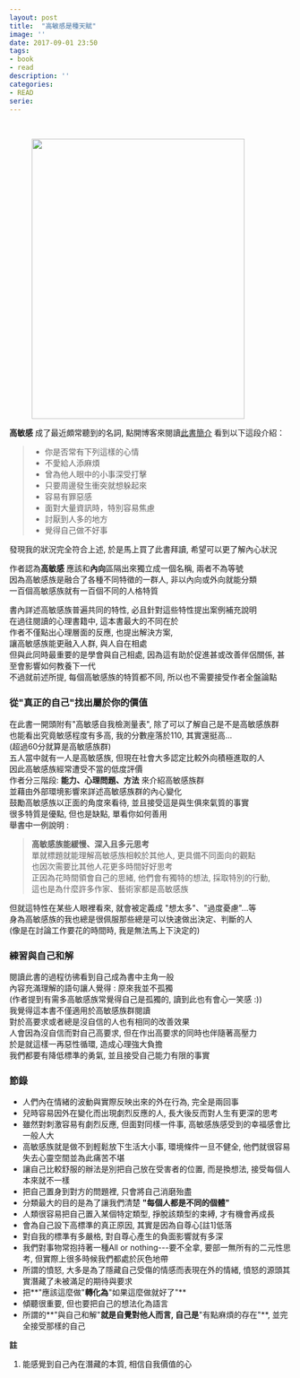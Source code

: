 ```yaml
---
layout: post
title:  "高敏感是種天賦"
image: ''
date: 2017-09-01 23:50
tags:
- book
- read
description: ''
categories:
- READ
serie: 
---
```


<br />

<figure class="foto-legenda">
	<img src="{{ "/assets/img/maruIMG/0902.jpg"}}" width="380" height="500" alt="" >
</figure>

**高敏感** 成了最近頗常聽到的名詞, 點開博客來閱讀[此書簡介](http://www.books.com.tw/products/0010759276)
看到以下這段介紹：
>
> * 你是否常有下列這樣的心情
> * 不愛給人添麻煩
> * 曾為他人眼中的小事深受打擊
> * 只要周邊發生衝突就想躲起來
> * 容易有罪惡感
> * 面對大量資訊時，特別容易焦慮
> * 討厭到人多的地方
> * 覺得自己做不好事

發現我的狀況完全符合上述, 於是馬上買了此書拜讀, 希望可以更了解內心狀況<br />

作者認為**高敏感** 應該和**內向**區隔出來獨立成一個名稱, 兩者不為等號<br />
因為高敏感族是融合了各種不同特徵的一群人, 非以內向或外向就能分類<br />
一百個高敏感族就有一百個不同的人格特質<br />

書內詳述高敏感族普遍共同的特性, 必且針對這些特性提出案例補充說明<br />
在過往閱讀的心理書籍中, 這本書最大的不同在於<br />
作者不僅點出心理層面的反應, 也提出解決方案, <br />
讓高敏感族能更融入人群, 與人自在相處<br />
但與此同時最重要的是學會與自己相處, 因為這有助於促進甚或改善伴侶關係, 甚至會影響如何教養下一代 <br />
不過就前述所提, 每個高敏感族的特質都不同, 所以也不需要接受作者全盤論點<br />


### 從"真正的自己"找出屬於你的價值
在此書一開頭附有"高敏感自我檢測量表", 除了可以了解自己是不是高敏感族群<br />
也能看出究竟敏感程度有多高, 我的分數座落於110, 其實還挺高...<br />
(超過60分就算是高敏感族群)<br />
五人當中就有一人是高敏感族, 但現在社會大多認定比較外向積極進取的人<br />
因此高敏感族經常遭受不當的低度評價<br />
作者分三階段: **能力、心理問題、方法** 來介紹高敏感族群<br />
並藉由外部環境影響來詳述高敏感族群的內心變化<br />
鼓勵高敏感族以正面的角度來看待, 並且接受這是與生俱來氣質的事實<br />
很多特質是優點, 但也是缺點, 單看你如何善用<br />
舉書中一例說明 :<br />
> **高敏感族能緩慢、深入且多元思考**<br />
單就標題就能理解高敏感族相較於其他人, 更具備不同面向的觀點<br />
也因次需要比其他人花更多時間好好思考<br />
正因為花時間領會自己的思緒, 他們會有獨特的想法, 採取特別的行動,<br />
這也是為什麼許多作家、藝術家都是高敏感族<br />

但就這特性在某些人眼裡看來, 就會被定義成 "想太多"、"過度憂慮"...等<br />
身為高敏感族的我也總是很佩服那些總是可以快速做出決定、判斷的人<br />
(像是在討論工作要花的時間時, 我是無法馬上下決定的)<br />

### 練習與自己和解
閱讀此書的過程彷彿看到自己成為書中主角一般<br />
內容充滿理解的語句讓人覺得 : 原來我並不孤獨<br />
(作者提到有需多高敏感族常覺得自己是孤獨的, 讀到此也有會心一笑感 :))<br />
我覺得這本書不僅適用於高敏感族群閱讀<br />
對於高要求或者總是沒自信的人也有相同的改善效果<br />
人會因為沒自信而對自己高要求, 但在作出高要求的同時也伴隨著高壓力<br />
於是就這樣一再惡性循環, 造成心理強大負擔<br />
我們都要有降低標準的勇氣, 並且接受自己能力有限的事實<br />


### 節錄
* 人們內在情緒的波動與實際反映出來的外在行為, 完全是兩回事
* 兒時容易因外在變化而出現劇烈反應的人, 長大後反而對人生有更深的思考
* 雖然對刺激容易有劇烈反應, 但面對同樣一件事, 高敏感族感受到的幸福感會比一般人大
* 高敏感族就是做不到輕鬆放下生活大小事, 環境條件一旦不健全, 他們就很容易失去心靈空間並為此痛苦不堪
* 讓自己比較舒服的辦法是別把自己放在受害者的位置, 而是換想法, 接受每個人本來就不一樣
* 把自己置身到對方的問題裡, 只會將自己消磨殆盡
* 分類最大的目的是為了讓我們清楚 **"每個人都是不同的個體"**
* 人類很容易把自己置入某個特定類型, 掙脫該類型的束縛, 才有機會再成長
* 會為自己設下高標準的真正原因, 其實是因為自尊心[註1]低落
* 對自我的標準有多嚴格, 對自尊心產生的負面影響就有多深
* 我們對事物常抱持著一種All or nothing---要不全拿, 要部一無所有的二元性思考, 但實際上很多時候我們都處於灰色地帶
* 所謂的憤怒, 大多是為了隱藏自己受傷的情感而表現在外的情緒, 憤怒的源頭其實潛藏了未被滿足的期待與要求
* 把**"應該這麼做"**轉化為**"如果這麼做就好了"**
* 傾聽很重要, 但也要把自己的想法化為語言
* 所謂的**"與自己和解"**就是自覺對他人而言, 自己是**"有點麻煩的存在"**, 並完全接受那樣的自己

**註**
1. 能感覺到自己內在潛藏的本質, 相信自我價值的心



```
```

<br />






